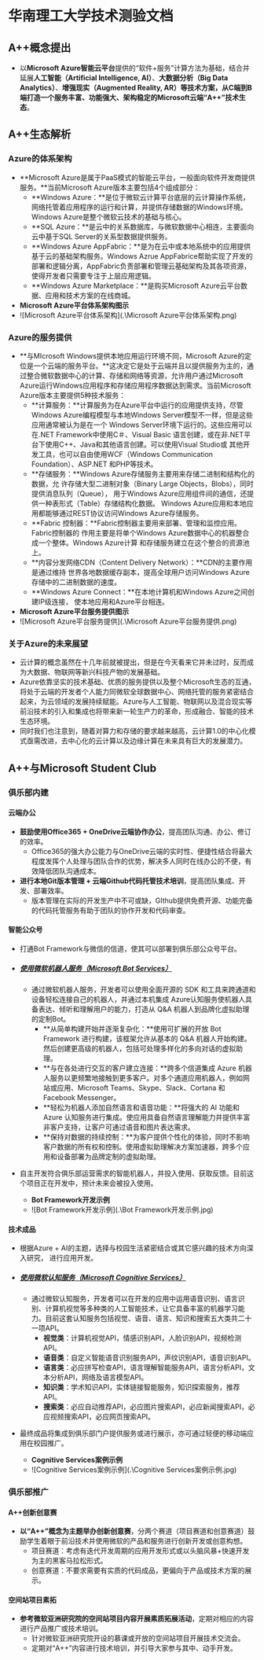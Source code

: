 # 华南理工大学技术测验文档

## A++概念提出

- 以**Microsoft Azure智能云平台**提供的“软件+服务”计算方法为基础，结合并延展**人工智能（Artificial Intelligence, AI）**、**大数据分析（Big Data Analytics）**、**增强现实（Augmented Reality, AR）**等技术方案，从C端到B端打造一个服务丰富、功能强大、架构稳定的**Microsoft云端“A++”技术生态**。

## A++生态解析

### Azure的体系架构

- **Microsoft Azure是属于PaaS模式的智能云平台，一般面向软件开发商提供服务。**当前Microsoft Azure版本主要包括4个组成部分：
  - **Windows Azure：**是位于微软云计算平台底层的云计算操作系统，网络托管着应用程序的运行和计算，并提供存储数据的Windows环境。Windows Azure是整个微软云技术的基础与核心。
  - **SQL Azure：**是云中的关系数据库，与微软数据中心相连，主要面向云中基于SQL Server的关系型数据提供服务。
  - **Windows Azure AppFabric：**是为在云中或本地系统中的应用提供基于云的基础架构服务。Windows Azrue AppFabrice帮助实现了开发的部署和逻辑分离，AppFabric负责部署和管理云基础架构及其各项资源，使得开发者只需要专注于上层应用逻辑。
  - **Windows Azure Marketplace：**是购买Microsoft Azure云平台数据、应用和技术方案的在线商城。
- **Microsoft Azure平台体系架构图示**
- ![Microsoft Azure平台体系架构](.\\Microsoft Azure平台体系架构.png)

### Azure的服务提供

- **与MIcrosoft Windows提供本地应用运行环境不同，Microsoft Azure的定位是一个云端的服务平台。**这决定它是处于云端并且以提供服务为主的，通过整合微软数据中心的计算、存储和网络等资源，允许用户通过Microsoft Azure运行Windows应用程序和存储应用程序数据达到需求。当前Microsoft Azure版本主要提供5种技术服务：
  - **计算服务：**计算服务为在Azure平台中运行的应用提供支持，尽管Windows Azure编程模型与本地Windows Server模型不一样，但是这些应用通常被认为是在一个 Windows Server环境下运行的。这些应用可以在.NET Framework中使用C＃、Visual Basic 语言创建，或在非.NET平台下使用C++、Java和其他语言创建。可以使用Visual Studio或 其他开发工具，也可以自由使用WCF（Windows Communication Foundation）、ASP.NET 和PHP等技术。 
  - **存储服务：**Windows Azure存储服务主要用来存储二进制和结构化的数据，允 许存储大型二进制对象（Binary Large Objects，Blobs），同时提供消息队列（Queue）， 用于Windows Azure应用组件间的通信，还提供一种表形式（Table）存储结构化数据。 Windows Azure应用和本地应用都能够通过REST协议访问Windows Azure存储服务。 
  - **Fabric 控制器：**Fabric控制器主要用来部署、管理和监控应用。Fabric控制器的 作用主要是将单个Windows Azure数据中心的机器整合成一个整体。Windows Azure计算 和存储服务建立在这个整合的资源池上。 
  - **内容分发网络CDN（Content Delivery Network）：**CDN的主要作用是通过维持 世界各地数据缓存副本，提高全球用户访问Windows Azure存储中的二进制数据的速度。 
  - **Windows Azure Connect：**在本地计算机和Windows Azure之间创建IP级连接， 使本地应用和Azure平台相连。
- **Microsoft Azure平台服务提供图示**
- ![Microsoft Azure平台服务提供](.\\Microsoft Azure平台服务提供.png)

### 关于Azure的未来展望

- 云计算的概念虽然在十几年前就被提出，但是在今天看来它并未过时，反而成为大数据、物联网等新兴科技产物的发展基础。
- Azure依靠坚实的技术基础、优质的服务提供以及整个Microsoft生态的互通，将处于云端的开发者个人能力同微软全球数据中心、网络托管的服务紧密结合起来，为云领域的发展持续赋能。Azure与人工智能、物联网以及混合现实等前沿技术的引入和集成也将带来新一轮生产力的革命，形成融合、智能的技术生态环境。
- 同时我们也注意到，随着对算力和存储的要求越来越高，云计算1.0的中心化模式亟需改进，去中心化的云计算以及边缘计算在未来具有巨大的发展潜力。

## A++与Microsoft Student Club

### 俱乐部内建

#### 云端办公

- **鼓励使用Office365 + OneDrive云端协作办公**，提高团队沟通、办公、修订的效率。
  - Office365的强大办公能力与OneDrive云端的实时性、便捷性结合将最大程度发挥个人处理与团队合作的优势，解决多人同时在线办公的不便，有效降低团队沟通成本。
- **进行本地Git版本管理 + 云端Github代码托管技术培训**，提高团队集成、开发、部署效率。
  - 版本管理在实际的开发生产中不可或缺，GIthub提供免费开源、功能完备的代码托管服务有助于团队的协作开发和代码审查。

#### 智能公众号

- 打通Bot Framework与微信的信道，使其可以部署到俱乐部公众号平台。

- ##### [使用微软机器人服务（Microsoft Bot Services）](https://azure.microsoft.com/zh-cn/services/bot-service/)
	
	- 通过微软机器人服务，开发者可以使用全面开源的 SDK 和工具来跨通道和设备轻松连接自己的机器人，并通过本机集成 Azure认知服务使机器人具备表达、倾听和理解用户的能力，打造从 Q&A 机器人到品牌化虚拟助理的定制Bot。
	  - **从简单构建开始并逐渐复杂化：**使用可扩展的开放 Bot Framework 进行构建，该框架允许从基本的 Q&A 机器人开始构建。然后创建更高级的机器人，包括可处理多样化的多向对话的虚拟助理。
	  - **与在各处进行交互的客户建立连接：**跨多个信道集成 Azure 机器人服务以更频繁地接触到更多客户。对多个通道应用机器人，例如网站或应用、Microsoft Teams、Skype、Slack、Cortana 和 Facebook Messenger。
	  - **轻松为机器人添加自然语言和语音功能：**将强大的 AI 功能和 Azure 认知服务进行集成。使应用具备自然语言理解能力并提供丰富非客户支持，让客户可通过语音和图片表达需求。
	  - **保持对数据的持续控制：**为客户提供个性化的体验，同时不影响客户数据的所有权和控制。使用虚拟助理解决方案加速器，跨多个应用和设备部署为品牌定制的虚拟助理。
	
- 自主开发符合俱乐部运营需求的智能机器人，并投入使用、获取反馈。目前这个项目正在开发中，预计未来会被投入使用。
	
	- **Bot Framework开发示例**
	- ![Bot Framework开发示例](.\\Bot Framework开发示例.jpg)

#### 技术成品

- 根据Azure + AI的主题，选择与校园生活紧密结合或其它感兴趣的技术方向深入研究， 进行应用开发。

- ##### [使用微软认知服务（Microsoft Cognitive Services）](https://azure.microsoft.com/zh-cn/services/cognitive-services/)

  - 通过微软认知服务，开发者可以在开发的应用中运用语音识别、语言识别、计算机视觉等多种类的人工智能技术，让它具备丰富的机器学习能力。目前这套认知服务包括视觉、语音、语言、知识和搜索五大类共二十一项API。
    - **视觉类**：计算机视觉API，情感识别API，人脸识别API，视频检测API。
    - **语音类**：自定义智能语音识别服务API，声纹识别API，语音识别API。
    - **语言类**：必应拼写检查API，语言理解智能服务API，语言分析API，文本分析API，网络及语言模型API。
    - **知识类**：学术知识API，实体链接智能服务，知识探索服务，推荐API。
    - **搜索类**：必应自动推荐API，必应图片搜索API，必应新闻搜索API，必应视频搜索API，必应网页搜索API。

- 最终成品将集成到俱乐部门户提供服务或进行展示，亦可通过轻便的移动端应用在校园推广。

  - **Cognitive Services案例示例**
  - ![Cognitive Services案例示例](.\\Cognitive Services案例示例.jpg)

### 俱乐部推广

#### A++创新创意赛

- **以“A++”概念为主题举办创新创意赛**，分两个赛道（项目赛道和创意赛道）鼓励学生着眼于前沿技术并使用微软的产品和服务进行创新开发或创意构想。  
  - 项目赛道：考虑有迭代开发周期的应用开发形式或以头脑风暴+快速开发为主的黑客马拉松形式。
  - 创意赛道：不要求需要有实质的代码成品，更偏向于产品或技术方案的展示。

#### 空间站项目素拓

- **参考微软亚洲研究院的空间站项目内容开展素质拓展活动**，定期对相应的内容进行产品推广或技术培训。
  - 针对微软亚洲研究院开设的慕课或开放的空间站项目开展技术交流会。
  - 定期对“A++”内容进行技术培训，并引导大家参与其中、动手开发。

